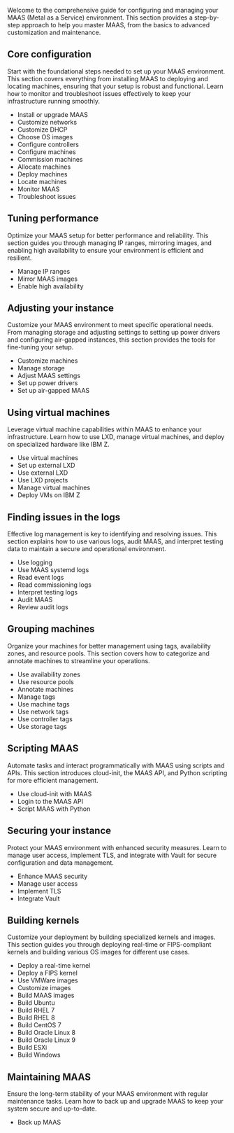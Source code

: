 Welcome to the comprehensive guide for configuring and managing your MAAS (Metal as a Service) environment. This section provides a step-by-step approach to help you master MAAS, from the basics to advanced customization and maintenance.

## Core configuration

Start with the foundational steps needed to set up your MAAS environment. This section covers everything from installing MAAS to deploying and locating machines, ensuring that your setup is robust and functional. Learn how to monitor and troubleshoot issues effectively to keep your infrastructure running smoothly.

- Install or upgrade MAAS
- Customize networks
- Customize DHCP
- Choose OS images
- Configure controllers
- Configure machines
- Commission machines
- Allocate machines
- Deploy machines
- Locate machines
- Monitor MAAS
- Troubleshoot issues

## Tuning performance

Optimize your MAAS setup for better performance and reliability. This section guides you through managing IP ranges, mirroring images, and enabling high availability to ensure your environment is efficient and resilient.

- Manage IP ranges
- Mirror MAAS images
- Enable high availability

## Adjusting your instance

Customize your MAAS environment to meet specific operational needs. From managing storage and adjusting settings to setting up power drivers and configuring air-gapped instances, this section provides the tools for fine-tuning your setup.

- Customize machines
- Manage storage
- Adjust MAAS settings
- Set up power drivers
- Set up air-gapped MAAS

## Using virtual machines

Leverage virtual machine capabilities within MAAS to enhance your infrastructure. Learn how to use LXD, manage virtual machines, and deploy on specialized hardware like IBM Z.

- Use virtual machines
- Set up external LXD
- Use external LXD
- Use LXD projects
- Manage virtual machines
- Deploy VMs on IBM Z

## Finding issues in the logs

Effective log management is key to identifying and resolving issues. This section explains how to use various logs, audit MAAS, and interpret testing data to maintain a secure and operational environment.

- Use logging
- Use MAAS systemd logs
- Read event logs
- Read commissioning logs
- Interpret testing logs
- Audit MAAS
- Review audit logs

## Grouping machines

Organize your machines for better management using tags, availability zones, and resource pools. This section covers how to categorize and annotate machines to streamline your operations.

- Use availability zones
- Use resource pools
- Annotate machines
- Manage tags
- Use machine tags
- Use network tags
- Use controller tags
- Use storage tags

## Scripting MAAS

Automate tasks and interact programmatically with MAAS using scripts and APIs. This section introduces cloud-init, the MAAS API, and Python scripting for more efficient management.

- Use cloud-init with MAAS
- Login to the MAAS API
- Script MAAS with Python

## Securing your instance

Protect your MAAS environment with enhanced security measures. Learn to manage user access, implement TLS, and integrate with Vault for secure configuration and data management.

- Enhance MAAS security
- Manage user access
- Implement TLS
- Integrate Vault

## Building kernels

Customize your deployment by building specialized kernels and images. This section guides you through deploying real-time or FIPS-compliant kernels and building various OS images for different use cases.

- Deploy a real-time kernel
- Deploy a FIPS kernel
- Use VMWare images
- Customize images
- Build MAAS images
- Build Ubuntu
- Build RHEL 7
- Build RHEL 8
- Build CentOS 7
- Build Oracle Linux 8
- Build Oracle Linux 9
- Build ESXi
- Build Windows

## Maintaining MAAS

Ensure the long-term stability of your MAAS environment with regular maintenance tasks. Learn how to back up and upgrade MAAS to keep your system secure and up-to-date.

- Back up MAAS